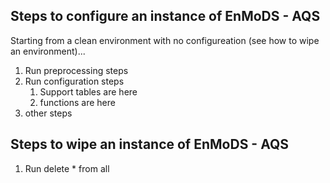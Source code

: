## Steps to configure an instance of EnMoDS - AQS
  
Starting from a clean environment with no configureation (see how to wipe an environment)...
  1. Run preprocessing steps
  2. Run configuration steps
     1. Support tables are here
     2. functions are here
  3. other steps 

## Steps to wipe an instance of EnMoDS - AQS
  1. Run delete * from all

